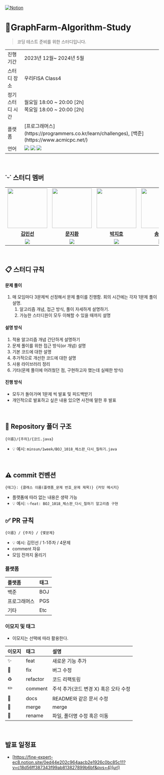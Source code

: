 <a href="https://fine-expert-ec8.notion.site/CS-489e468c3c084a4dbec632ac5c3accd1?pvs=4">
<img src="https://img.shields.io/badge/Notion-%23000000.svg?style=for-the-flat&amp;logo=notion&amp;logoColor=white" alt="Notion">
<br/>
</a>

# 🍇GraphFarm-Algorithm-Study
> 코딩 테스트 준비를 위한 스터디입니다. 
<table>
  <tr>
    <td>진행 기간</td>
    <td>2023년 12월~ 2024년 5월</td>
  </tr>
  <tr>
    <td>스터디 장소</td>
    <td>우리FISA Class4</td>
  </tr>
  <tr>
    <td>정기 스터디 시간</td>
    <td>월요일 18:00 ~ 20:00 [2h] <br> 목요일 18:00 ~ 20:00 [2h]
  </tr>
  <tr>
    <td>플랫폼</td>
    <td>[프로그래머스](https://programmers.co.kr/learn/challenges), [백준](https://www.acmicpc.net/)</td>
  </tr>
  <tr>
    <td>언어</td>
    <td>
      <img src="https://img.shields.io/badge/c++-%2300599C.svg?style=for-the-badge&logo=c%2B%2B&logoColor=white">
      <img src="https://img.shields.io/badge/java-%23ED8B00.svg?style=for-the-badge&logo=openjdk&logoColor=white"> 
      <img src="https://img.shields.io/badge/python-3670A0?style=for-the-badge&logo=python&logoColor=white">
    </td>
  </tr>
</table>

<br/>

## ˙ᵕ˙ 스터디 멤버

<table>
 <tr>
    <td align="center"><a href="https://github.com/mins-n"><img src="https://avatars.githubusercontent.com/mins-n" width="130px;" alt=""></a></td>
    <td align="center"><a href="https://github.com/mnjihwan"><img src="https://avatars.githubusercontent.com/mnjihwan" width="130px;" alt=""></a></td>
    <td align="center"><a href="https://github.com/jasonpark112"><img src="https://avatars.githubusercontent.com/jasonpark112" width="130px;" alt=""></a></td>
    <td align="center"><a href="https://github.com/sws6641"><img src="https://avatars.githubusercontent.com/sws6641" width="130px;" alt=""></a></td>
    <td align="center"><a href="https://github.com/Cnythnk100"><img src="https://avatars.githubusercontent.com/Cnythnk100" width="130px;" alt=""></a></td>
    <td align="center"><a href="https://github.com/pinus0711"><img src="https://avatars.githubusercontent.com/pinus0711" width="130px;" alt=""></a></td>
    <td align="center"><a href="https://github.com/KyuliLee"><img src="https://avatars.githubusercontent.com/KyuliLee" width="130px;" alt=""></a></td>
  </tr>
  <tr>
    <td align="center"><a href="https://github.com/mins-n"><b>김민선</b></a></td>
    <td align="center"><a href="https://github.com/mnjihwan"><b>문지환</b></a></td>
    <td align="center"><a href="https://github.com/jasonpark112"><b>박지호</b></a></td>
    <td align="center"><a href="https://github.com/sws6641"><b>송원섭</b></a></td>
    <td align="center"><a href="https://github.com/Cnythnk100"><b>신승민</b></a></td>
    <td align="center"><a href="https://github.com/pinus0711"><b>윤이솔</b></a></td>
    <td align="center"><a href="https://github.com/KyuliLee"><b>이규리</b></a></td>
  </tr>
  <tr> 
    <td align="center"><img src="https://img.shields.io/badge/c++-%2300599C.svg?style=for-the-badge&logo=c%2B%2B&logoColor=white"></td>
    <td align="center"><img src="https://img.shields.io/badge/java-%23ED8B00.svg?style=for-the-badge&logo=openjdk&logoColor=white"></td>
    <td align="center"><img src="https://img.shields.io/badge/java-%23ED8B00.svg?style=for-the-badge&logo=openjdk&logoColor=white"></td>
    <td align="center"><img src="https://img.shields.io/badge/java-%23ED8B00.svg?style=for-the-badge&logo=openjdk&logoColor=white"></td>
    <td align="center"><img src="https://img.shields.io/badge/java-%23ED8B00.svg?style=for-the-badge&logo=openjdk&logoColor=white"></td>
    <td align="center"><img src="https://img.shields.io/badge/java-%23ED8B00.svg?style=for-the-badge&logo=openjdk&logoColor=white"></td>
    <td align="center"><img src="https://img.shields.io/badge/java-%23ED8B00.svg?style=for-the-badge&logo=openjdk&logoColor=white"></td>
  </tr> 
</table>
<br/>

## 📋 스터디 규칙 

#### 문제 풀이

1. 매 모임마다 3문제씩 선정해서 문제 풀이를 진행함. 회의 시간에는 각자 1문제 풀이 설명.
   1. 알고리즘 개념, 접근 방식, 풀이 자세하게 설명하기. 
   2. 가능한 스터디원이 모두 이해할 수 있을 때까지 설명

#### 설명 방식

1. 적용 알고리즘 개념 간단하게 설명하기
2. 문제 풀이를 위한 접근 방식(or 개념) 설명
3. 기본 코드에 대한 설명
4. 추가적으로 개선한 코드에 대한 설명
5. 사용 라이브러리 정리
6. 기타(문제 풀이에 어려웠던 점, 구현하고자 했는데 실패한 방식)

#### 진행 방식

- 모두가 돌아가며 1문제 씩 발표 및 피드백받기
- 개인적으로 발표하고 싶은 내용 있으면 사전에 말한 후 발표

<br/>

## 📁 Repository 폴더 구조
```
{이름}/{주차}/{코드.java}
```

- 💡 예시: `minsun/1week/BOJ_1018_체스판_다시_칠하기.java`

<br/>

## ⚠️ commit 컨벤션

```
{태그}: {클래스 이름(플랫폼_문제 번호_문제 제목)} {커밋 메시지}
```

- 플랫폼에 따라 없는 내용은 생략 가능
- 💡 예시: `✨feat: BOJ_1018_체스판_다시_칠하기 알고리즘 구현`

## ✅ PR 규칙
```
{이름} / {주차} / {몇문제}
```
- 💡 예시: 김민선 / 1-1주차 / 4문제
- comment 자유
- 모임 전까지 올리기
  
### 플랫폼

| 플랫폼    | 태그  |
|:-------|:----|
| 백준     | BOJ |
| 프로그래머스 | PGS |
| 기타  | Etc |

### 이모지 및 태그

- 이모지는 선택에 따라 활용한다.

| 이모지 | 태그       | 설명                      |
|:----|:---------|:------------------------|
| ✨   | feat     | 새로운 기능 추가               |
| 🐛  | fix      | 버그 수정                   |
| ♻️  | refactor | 코드 리팩토링                 |
| ✏️  | comment  | 주석 추가(코드 변경 X) 혹은 오타 수정 |
| 📝  | docs     | README와 같은 문서 수정        |
| 🔀  | merge    | merge                   |
| 🚚  | rename   | 파일, 폴더명 수정 혹은 이동        |


<br/>


## 발표 일정표
- [https://fine-expert-ec8.notion.site/0ed44e202c964aacb2e1926c0bc85c11?v=c18d56ff387343f99ab813827899b6bf&pvs=4](url)
